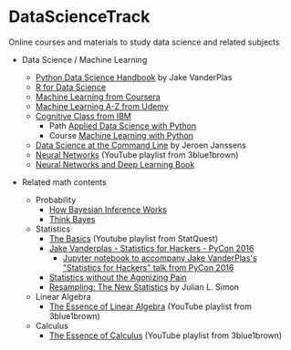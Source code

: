 # DataScienceTrack
Online courses and materials to study data science and related subjects

* Data Science / Machine Learning
  * [Python Data Science Handbook](https://github.com/jakevdp/PythonDataScienceHandbook) by Jake VanderPlas
  * [R for Data Science](https://r4ds.had.co.nz/explore-intro.html)
  * [Machine Learning from Coursera](https://www.coursera.org/learn/machine-learning)
  * [Machine Learning A-Z from Udemy](https://www.udemy.com/machinelearning/)
  * [Cognitive Class from IBM](https://cognitiveclass.ai/)
    * Path [Applied Data Science with Python](https://cognitiveclass.ai/learn/data-science-with-python/)
    * Course [Machine Learning with Python](https://cognitiveclass.ai/courses/machine-learning-with-python/)
  * [Data Science at the Command Line](https://www.datascienceatthecommandline.com) by Jeroen Janssens
  * [Neural Networks](https://www.youtube.com/playlist?list=PLZHQObOWTQDNU6R1_67000Dx_ZCJB-3pi) (YouTube playlist from 3blue1brown)
  * [Neural Networks and Deep Learning Book](http://neuralnetworksanddeeplearning.com/)
  
* Related math contents
  * Probability
    * [How Bayesian Inference Works](http://brohrer.github.io/how_bayesian_inference_works.html)
    * [Think Bayes](https://greenteapress.com/wp/think-bayes/)
  * Statistics
    * [The Basics](https://www.youtube.com/watch?v=qBigTkBLU6g&list=PLblh5JKOoLUK0FLuzwntyYI10UQFUhsY9) (Youtube playlist from StatQuest)
    * [Jake Vanderplas - Statistics for Hackers - PyCon 2016](https://www.youtube.com/watch?v=Iq9DzN6mvYA&t=553s)
      * [Jupyter notebook to accompany Jake VanderPlas's "Statistics for Hackers" talk from PyCon 2016](https://github.com/croach/statistics-for-hackers)
    * [Statistics without the Agonizing Pain](https://www.youtube.com/watch?v=5Dnw46eC-0o&t=601s)
    * [Resampling: The New Statistics](http://www.resample.com/intro-text-online/) by Julian L. Simon
  * Linear Algebra
    * [The Essence of Linear Algebra](https://www.youtube.com/watch?v=kjBOesZCoqc&list=PLZHQObOWTQDPD3MizzM2xVFitgF8hE_ab) (YouTube playlist from 3blue1brown)
  * Calculus
    * [The Essence of Calculus](https://www.youtube.com/watch?v=WUvTyaaNkzM&list=PLZHQObOWTQDMsr9K-rj53DwVRMYO3t5Yr) (YouTube playlist from 3blue1brown)
